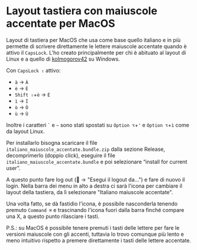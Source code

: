# Layout tastiera con maiuscole accentate per MacOS
Layout di tastiera per MacOS che usa come base quello italiano e in più permette di scrivere direttamente le lettere maiuscole accentate quando è attivo il `CapsLock`. L'ho creato principalmente per chi è abituato al layout di Linux e a quello di [kolmogorov42](https://github.com/kolmogorov42/maiuscole-accentate) su Windows.

Con `CapsLock ⇪` attivo:
* `à` -> `À`
* `è` -> `È`
* `Shift ⇧`+`è` -> `É`
* `ì` -> `Ì`
* `ò` -> `Ò`
* `ù` -> `Ù`

Inoltre i caratteri `` ` `` e `~` sono stati spostati su `Option ⌥`+`'` e `Option ⌥`+`ì` come da layout Linux.

Per installarlo bisogna scaricare il file `italiano_maiuscole_accentate.bundle.zip` dalla sezione Release, decomprimerlo (doppio click), eseguire il file `italiano_maiuscole_accentate.bundle` e poi selezionare “install for current user”.

A questo punto fare log out ( -> "Esegui il logout da...") e fare di nuovo il login. Nella barra dei menu in alto a destra ci sarà l'icona per cambiare il layout della tastiera, da lì selezionare "Italiano maiuscole accentate".

Una volta fatto, se dà fastidio l'icona, è possibile nasconderla tenendo premuto `Command ⌘` e trascinando l'icona fuori dalla barra finché compare una X, a questo punto rilasciare i tasti.

P.S.: su MacOS è possibile tenere premuti i tasti delle lettere per fare le versioni maiuscole con gli accenti, tuttavia lo trovo comunque più lento e meno intuitivo rispetto a premere direttamente i tasti delle lettere accentate.
